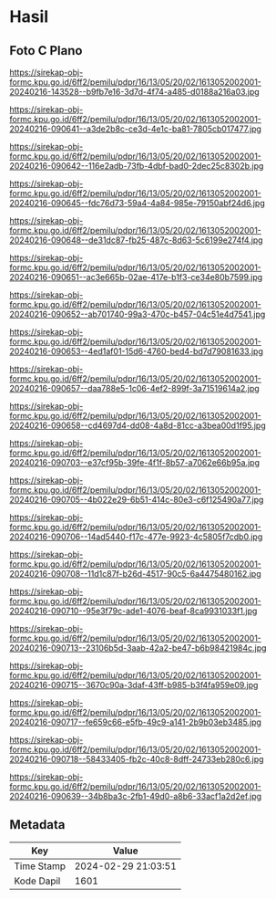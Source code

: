 # Hasil

## Foto C Plano

https://sirekap-obj-formc.kpu.go.id/6ff2/pemilu/pdpr/16/13/05/20/02/1613052002001-20240216-143528--b9fb7e16-3d7d-4f74-a485-d0188a216a03.jpg

https://sirekap-obj-formc.kpu.go.id/6ff2/pemilu/pdpr/16/13/05/20/02/1613052002001-20240216-090641--a3de2b8c-ce3d-4e1c-ba81-7805cb017477.jpg

https://sirekap-obj-formc.kpu.go.id/6ff2/pemilu/pdpr/16/13/05/20/02/1613052002001-20240216-090642--116e2adb-73fb-4dbf-bad0-2dec25c8302b.jpg

https://sirekap-obj-formc.kpu.go.id/6ff2/pemilu/pdpr/16/13/05/20/02/1613052002001-20240216-090645--fdc76d73-59a4-4a84-985e-79150abf24d6.jpg

https://sirekap-obj-formc.kpu.go.id/6ff2/pemilu/pdpr/16/13/05/20/02/1613052002001-20240216-090648--de31dc87-fb25-487c-8d63-5c6199e274f4.jpg

https://sirekap-obj-formc.kpu.go.id/6ff2/pemilu/pdpr/16/13/05/20/02/1613052002001-20240216-090651--ac3e665b-02ae-417e-b1f3-ce34e80b7599.jpg

https://sirekap-obj-formc.kpu.go.id/6ff2/pemilu/pdpr/16/13/05/20/02/1613052002001-20240216-090652--ab701740-99a3-470c-b457-04c51e4d7541.jpg

https://sirekap-obj-formc.kpu.go.id/6ff2/pemilu/pdpr/16/13/05/20/02/1613052002001-20240216-090653--4ed1af01-15d6-4760-bed4-bd7d79081633.jpg

https://sirekap-obj-formc.kpu.go.id/6ff2/pemilu/pdpr/16/13/05/20/02/1613052002001-20240216-090657--daa788e5-1c06-4ef2-899f-3a71519614a2.jpg

https://sirekap-obj-formc.kpu.go.id/6ff2/pemilu/pdpr/16/13/05/20/02/1613052002001-20240216-090658--cd4697d4-dd08-4a8d-81cc-a3bea00d1f95.jpg

https://sirekap-obj-formc.kpu.go.id/6ff2/pemilu/pdpr/16/13/05/20/02/1613052002001-20240216-090703--e37cf95b-39fe-4f1f-8b57-a7062e66b95a.jpg

https://sirekap-obj-formc.kpu.go.id/6ff2/pemilu/pdpr/16/13/05/20/02/1613052002001-20240216-090705--4b022e29-6b51-414c-80e3-c6f125490a77.jpg

https://sirekap-obj-formc.kpu.go.id/6ff2/pemilu/pdpr/16/13/05/20/02/1613052002001-20240216-090706--14ad5440-f17c-477e-9923-4c5805f7cdb0.jpg

https://sirekap-obj-formc.kpu.go.id/6ff2/pemilu/pdpr/16/13/05/20/02/1613052002001-20240216-090708--11d1c87f-b26d-4517-90c5-6a4475480162.jpg

https://sirekap-obj-formc.kpu.go.id/6ff2/pemilu/pdpr/16/13/05/20/02/1613052002001-20240216-090710--95e3f79c-ade1-4076-beaf-8ca9931033f1.jpg

https://sirekap-obj-formc.kpu.go.id/6ff2/pemilu/pdpr/16/13/05/20/02/1613052002001-20240216-090713--23106b5d-3aab-42a2-be47-b6b98421984c.jpg

https://sirekap-obj-formc.kpu.go.id/6ff2/pemilu/pdpr/16/13/05/20/02/1613052002001-20240216-090715--3670c90a-3daf-43ff-b985-b3f4fa959e09.jpg

https://sirekap-obj-formc.kpu.go.id/6ff2/pemilu/pdpr/16/13/05/20/02/1613052002001-20240216-090717--fe659c66-e5fb-49c9-a141-2b9b03eb3485.jpg

https://sirekap-obj-formc.kpu.go.id/6ff2/pemilu/pdpr/16/13/05/20/02/1613052002001-20240216-090718--58433405-fb2c-40c8-8dff-24733eb280c6.jpg

https://sirekap-obj-formc.kpu.go.id/6ff2/pemilu/pdpr/16/13/05/20/02/1613052002001-20240216-090639--34b8ba3c-2fb1-49d0-a8b6-33acf1a2d2ef.jpg


## Metadata

| Key        | Value               |
| ---------- | ------------------- |
| Time Stamp | 2024-02-29 21:03:51 |
| Kode Dapil | 1601                |



